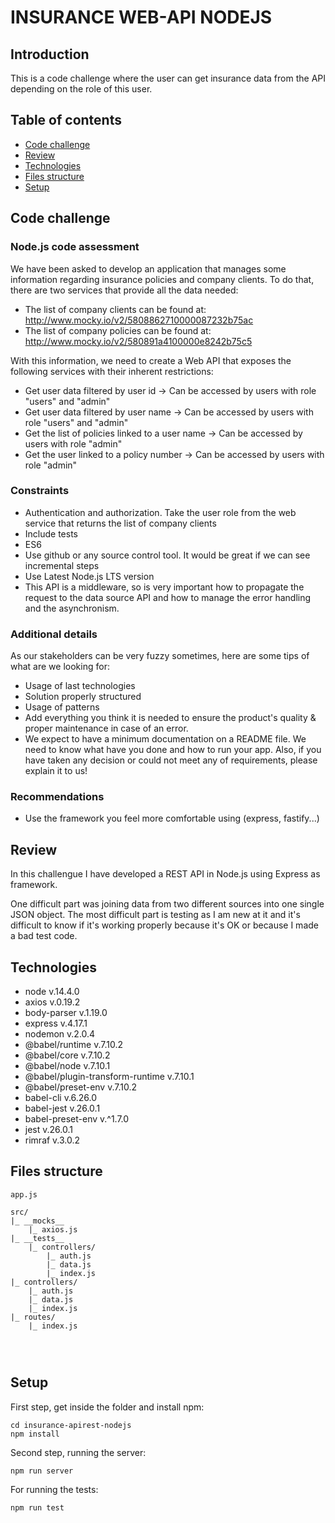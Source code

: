 # INSURANCE WEB-API NODEJS

## Introduction

This is a code challenge where the user can get insurance data from the API depending on the role of this user.

## Table of contents

* [Code challenge](#code-challenge)
* [Review](#review)
* [Technologies](#technologies)
* [Files structure](#files-structure)
* [Setup](#setup)


## Code challenge 

### Node.js code assessment

We have been asked to develop an application that manages some information regarding insurance policies and company clients. To do that, there are two services that provide all the data needed:
- The list of company clients can be found at: http://www.mocky.io/v2/5808862710000087232b75ac
- The list of company policies can be found at: http://www.mocky.io/v2/580891a4100000e8242b75c5

With this information, we need to create a Web API that exposes the following
services with their inherent restrictions:
- Get user data filtered by user id -> Can be accessed by users with role "users" and "admin"
- Get user data filtered by user name -> Can be accessed by users with role "users" and "admin"
- Get the list of policies linked to a user name -> Can be accessed by users with role "admin"
- Get the user linked to a policy number -> Can be accessed by users with role "admin"

### Constraints

- Authentication and authorization. Take the user role from the web service that returns the list of company clients
- Include tests
- ES6
- Use github or any source control tool. It would be great if we can see incremental steps
- Use Latest Node.js LTS version
- This API is a middleware, so is very important how to propagate the request to the data source API and how to manage the error handling and the asynchronism.

### Additional details

As our stakeholders can be very fuzzy sometimes, here are some tips of what are we looking for:
- Usage of last technologies
- Solution properly structured
- Usage of patterns
- Add everything you think it is needed to ensure the product's quality & proper maintenance in case of an error.
- We expect to have a minimum documentation on a README file. We need to know what have you done and how to run your app. Also, if you have taken any decision or could not meet any of requirements, please explain it to us!

### Recommendations

- Use the framework you feel more comfortable using (express, fastify...)


## Review

In this challengue I have developed a REST API in Node.js using Express as framework.

One difficult part was joining data from two different sources into one single JSON object. The most difficult part is testing as I am new at it and it's difficult to know if it's working properly because it's OK or because I made a bad test code.

## Technologies

* node v.14.4.0
* axios v.0.19.2
* body-parser v.1.19.0
* express v.4.17.1
* nodemon v.2.0.4
* @babel/runtime v.7.10.2
* @babel/core v.7.10.2
* @babel/node v.7.10.1
* @babel/plugin-transform-runtime v.7.10.1
* @babel/preset-env v.7.10.2
* babel-cli v.6.26.0
* babel-jest v.26.0.1
* babel-preset-env v.^1.7.0
* jest v.26.0.1
* rimraf v.3.0.2

 
## Files structure

```
app.js 

src/
|_ __mocks__
    |_ axios.js
|_ __tests__
    |_ controllers/
        |_ auth.js
        |_ data.js
        |_ index.js    
|_ controllers/
    |_ auth.js
    |_ data.js
    |_ index.js    
|_ routes/
    |_ index.js

   


``` 



## Setup

First step, get inside the folder and install npm:

```
cd insurance-apirest-nodejs
npm install
```

Second step, running the server:

```
npm run server
```

For running the tests:
```
npm run test
```
